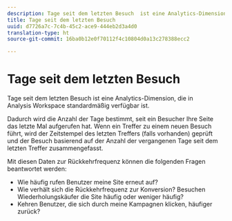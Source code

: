 ```yaml
---
description: Tage seit dem letzten Besuch  ist eine Analytics-Dimension, die in Analysis Workspace standardmäßig verfügbar ist.
title: Tage seit dem letzten Besuch
uuid: d7726a7c-7c4b-45c2-ace9-444eb2d3a4d0
translation-type: ht
source-git-commit: 16ba0b12e0f70112f4c10804d0a13c278388ecc2

---
```



# Tage seit dem letzten Besuch

Tage seit dem letzten Besuch  ist eine Analytics-Dimension, die in Analysis Workspace standardmäßig verfügbar ist.

Dadurch wird die Anzahl der Tage bestimmt, seit ein Besucher Ihre Seite das letzte Mal aufgerufen hat. Wenn ein Treffer zu einem neuen Besuch führt, wird der Zeitstempel des letzten Treffers (falls vorhanden) geprüft und der Besuch basierend auf der Anzahl der vergangenen Tage seit dem letzten Treffer zusammengefasst.

Mit diesen Daten zur Rückkehrfrequenz können die folgenden Fragen beantwortet werden:

* Wie häufig rufen Benutzer meine Site erneut auf?
* Wie verhält sich die Rückkehrfrequenz zur Konversion? Besuchen Wiederholungskäufer die Site häufig oder weniger häufig?
* Kehren Benutzer, die sich durch meine Kampagnen klicken, häufiger zurück?

